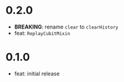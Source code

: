 # 0.2.0

- **BREAKING**: rename `clear` to `clearHistory`
- feat: `ReplayCubitMixin`

# 0.1.0

- feat: initial release
